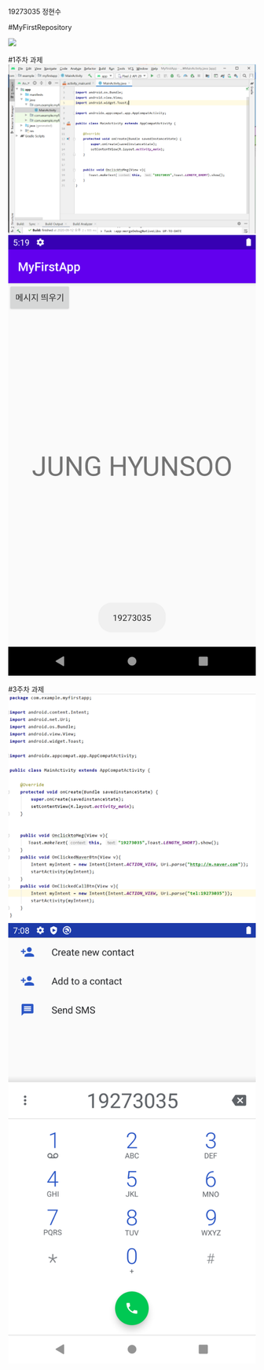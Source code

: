 19273035 정현수

#MyFirstRepository

<img width="" height="" src="./Png/coco.png"></img>

#1주차 과제
<img width="" height="" src="./Png/jungsarah.PNG"></img>
<img width="" height="" src="./Png/phone.png.png"></img>

#3주차 과제
<img width="" height="" src="./Png/capstone3.png"></img>
<img width="" height="" src="./Png/phone3.png"></img>
